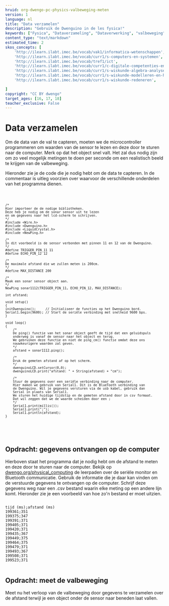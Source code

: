 ```yaml
---
hruid: org-dwengo-pc-physics-valbeweging-meten
version: 1
language: nl
title: "Data verzamelen"
description: "Gebruik de Dwenguino in de les fysica!"
keywords: ["Fysica", "Dataverzameling", "Dataverwerking", "valbeweging"]
content_type: "text/markdown"
estimated_time: 2
skos_concepts: [
    'http://ilearn.ilabt.imec.be/vocab/vak1/informatica-wetenschappen', 
    'http://ilearn.ilabt.imec.be/vocab/curr1/s-computers-en-systemen',
    'http://ilearn.ilabt.imec.be/vocab/tref1/ict',
    'http://ilearn.ilabt.imec.be/vocab/curr1/c-digitale-competenties-en-mediawijsheid',
    'http://ilearn.ilabt.imec.be/vocab/curr1/s-wiskunde-algebra-analyse',
    'http://ilearn.ilabt.imec.be/vocab/curr1/s-wiskunde-modelleren-en-heuristiek',
    'http://ilearn.ilabt.imec.be/vocab/curr1/s-wiskunde-redeneren',

]
copyright: "CC BY dwengo"
target_ages: [16, 17, 18]
teacher_exclusive: False
---
```


# Data verzamelen

Om de data van de val te capteren, moeten we de microcontroller programmeren om waarden van de sensor te lezen en deze door te sturen naar de computer. Merk op dat het object snel valt. Het zal dus nodig zijn om zo veel mogelijk metingen te doen per seconde om een realistisch beeld te krijgen van de valbeweging.

Hieronder zie je de code die je nodig hebt om de data te capteren. In de commentaar is uitleg voorzien over waarvoor de verschillende onderdelen van het programma dienen.

<div class="dwengo-content dwengo-code-simulator">
    <pre>
<code class="language-cpp" data-filename="afstand_meten.cpp">

    /*
    Hier importeer de de nodige bibliotheken.
    Deze heb je nodig om de sonar sensor uit te lezen
    en om gegevens naar het lcd-scherm te schrijven.
    */
    #include <Wire.h>
    #include <Dwenguino.h>
    #include <LiquidCrystal.h>
    #include <NewPing.h>

    /*
    In dit voorbeeld is de sensor verbonden met pinnen 11 en 12 van de Dwenguino.
    */
    #define TRIGGER_PIN_11 11
    #define ECHO_PIN_12 12

    /*
    De maximale afstand die we zullen meten is 200cm.
    */
    #define MAX_DISTANCE 200

    /*
    Maak een sonar sensor object aan.
    */
    NewPing sonar1112(TRIGGER_PIN_11, ECHO_PIN_12, MAX_DISTANCE);

    int afstand;

    void setup()
    {
    initDwenguino();     // Initialiseer de functies op het Dwenguino bord.
    Serial1.begin(9600); // Start de seriële verbinding met snelheid 9600 bps.
    }

    void loop()
    {
        /*
        De ping() functie van het sonar object geeft de tijd dat een geluidspuls 
        onderweg is vanaf de sensor naar het object en terug.
        We gebruiken deze functie en niet de ping_cm() functie omdat deze ons 
        nauwkeurigere waarden zal geven. 
        */
        afstand = sonar1112.ping();  

        /*
        Druk de gemeten afstand af op het scherm.
        */   
        dwenguinoLCD.setCursor(0,0);
        dwenguinoLCD.print("afstand: " + String(afstand) + "cm");

        /*
        Stuur de gegevens over een seriële verbinding naar de computer.
        Hier maken we gebruik van Serial1. Dit is de BlueTooth verbinding van 
        de Dwenguino. Wil je gegevens versturen via de usb kabel, gebruik dan 
        Serial in plaats van Serial1.
        We sturen het huidige tijdstip en de gemeten afstand door in csv formaat.
        Dat wil zeggen dat we de waarde scheiden door een ;
        */
        Serial1.print(millis());
        Serial1.print(";");
        Serial1.println(afstand); 
    }
</code>
    </pre>
</div>

<div class="dwengo-content assignment">
<h2 class="title">Opdracht: gegevens ontvangen op de computer</h2>
<div class="content">
Hierboven staat het programma dat je nodig hebt om de afstand te meten en deze door te sturen naar de computer. Bekijk op <a href="https://www.dwengo.org/physical_computing">dwengo.org/physical_computing</a> de leerpaden over de seriële monitor en Bluetooth communicatie. Gebruik de informatie die je daar kan vinden om de verstuurde gegevens te ontvangen op de computer. Schrijf deze gegevens weg naar een .csv bestand waarin elke meting op een andere lijn komt. Hieronder zie je een voorbeeld van hoe zo'n bestand er moet uitzien.

<pre class="lang-csv">
<code>
tijd (ms);afstand (ms)
199361;351
199375;347
199391;371
199405;371
199420;371
199435;367
199449;375
199464;375
199479;371
199493;367
199508;371
199523;371
</code>
</pre>

</div>
</div>

<div class="dwengo-content assignment">
<h2 class="title">Opdracht: meet de valbeweging</h2>
<div class="content">
Meet nu het verloop van de valbeweging door gegevens te verzamelen over de afstand terwijl je een object onder de sensor naar beneden laat vallen. 
</div>

